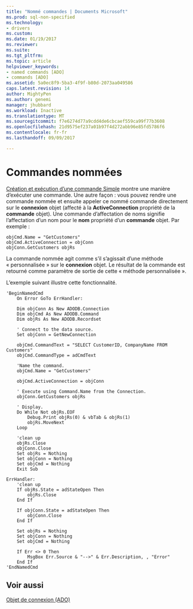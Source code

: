 ```yaml
---
title: "Nommé commandes | Documents Microsoft"
ms.prod: sql-non-specified
ms.technology:
- drivers
ms.custom: 
ms.date: 01/19/2017
ms.reviewer: 
ms.suite: 
ms.tgt_pltfrm: 
ms.topic: article
helpviewer_keywords:
- named commands [ADO]
- commands [ADO]
ms.assetid: 5a0ec8f9-5ba3-4f9f-b80d-2073aa049586
caps.latest.revision: 14
author: MightyPen
ms.author: genemi
manager: jhubbard
ms.workload: Inactive
ms.translationtype: MT
ms.sourcegitcommit: f7e6274d77a9cdd4de6cbcaef559ca99f77b3608
ms.openlocfilehash: 21d9575ef237a01b97f4d272abb96e85fd5786f6
ms.contentlocale: fr-fr
ms.lasthandoff: 09/09/2017

---
```

# <a name="named-commands"></a>Commandes nommées
[Création et exécution d’une commande Simple](../../../ado/guide/data/creating-and-executing-a-simple-command.md) montre une manière d’exécuter une commande. Une autre façon : vous pouvez rendre une commande nommée et ensuite appeler ce nommé commande directement sur le **connexion** objet (affecté à la **ActiveConnection** propriété de la **commande** objet). Une commande d’affectation de noms signifie l’affectation d’un nom pour le **nom** propriété d’un **commande** objet. Par exemple :  
  
```  
objCmd.Name = "GetCustomers"  
objCmd.ActiveConnection = objConn  
objConn.GetCustomers objRs  
```  
  
 La commande nommée agit comme s’il s’agissait d’une méthode « personnalisée » sur le **connexion** objet. Le résultat de la commande est retourné comme paramètre de sortie de cette « méthode personnalisée ».  
  
 L’exemple suivant illustre cette fonctionnalité.  
  
```  
'BeginNamedCmd  
    On Error GoTo ErrHandler:  
  
    Dim objConn As New ADODB.Connection  
    Dim objCmd As New ADODB.Command  
    Dim objRs As New ADODB.Recordset  
  
    ' Connect to the data source.  
    Set objConn = GetNewConnection  
  
    objCmd.CommandText = "SELECT CustomerID, CompanyName FROM Customers"  
    objCmd.CommandType = adCmdText  
  
    'Name the command.  
    objCmd.Name = "GetCustomers"  
  
    objCmd.ActiveConnection = objConn  
  
    ' Execute using Command.Name from the Connection.  
    objConn.GetCustomers objRs  
  
    ' Display.  
    Do While Not objRs.EOF  
        Debug.Print objRs(0) & vbTab & objRs(1)  
        objRs.MoveNext  
    Loop  
  
    'clean up  
    objRs.Close  
    objConn.Close  
    Set objRs = Nothing  
    Set objConn = Nothing  
    Set objCmd = Nothing  
    Exit Sub  
  
ErrHandler:  
    'clean up  
    If objRs.State = adStateOpen Then  
        objRs.Close  
    End If  
  
    If objConn.State = adStateOpen Then  
        objConn.Close  
    End If  
  
    Set objRs = Nothing  
    Set objConn = Nothing  
    Set objCmd = Nothing  
  
    If Err <> 0 Then  
        MsgBox Err.Source & "-->" & Err.Description, , "Error"  
    End If  
'EndNamedCmd  
```  
  
## <a name="see-also"></a>Voir aussi  
 [Objet de connexion (ADO)](../../../ado/reference/ado-api/connection-object-ado.md)


